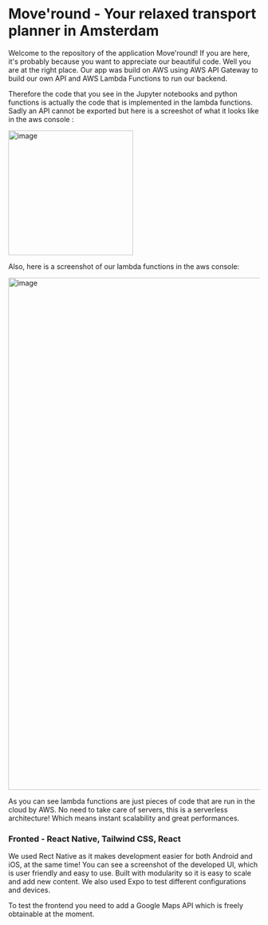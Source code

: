 # Move'round - Your relaxed transport planner in Amsterdam

Welcome to the repository of the application Move'round! If you are here, it's probably because you want to appreciate our beautiful code. Well you are at the right place. Our app was build on AWS using AWS API Gateway to build our own API and AWS Lambda Functions to run our backend. 

Therefore the code that you see in the Jupyter notebooks and python functions is actually the code that is implemented in the lambda functions. Sadly an API cannot be exported but here is a screeshot of what it looks like in the aws console : 

<img width="250" alt="image" src="https://user-images.githubusercontent.com/59032005/160786493-6bb06fc7-a724-4735-b395-8618aed6f6ca.png">


Also, here is a screenshot of our lambda functions in the aws console:

<img width="1027" alt="image" src="https://user-images.githubusercontent.com/59032005/160786680-79f27fa3-8b16-4540-8a56-d3474c0d110b.png">

As you can see lambda functions are just pieces of code that are run in the cloud by AWS. No need to take care of servers, this is a serverless architecture! Which means instant scalability and great performances.

### Fronted - React Native, Tailwind CSS, React

We used Rect Native as it makes development easier for both Android and iOS, at the same time! You can see a screenshot of the developed UI, which is user friendly and easy to use. Built with modularity so it is easy to scale and add new content. We also used Expo to test different configurations and devices.

To test the frontend you need to add a Google Maps API which is freely obtainable at the moment. 



